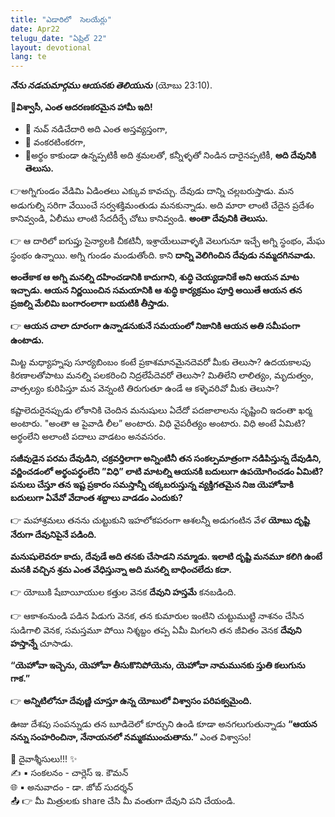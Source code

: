 ```yaml
---
title: "ఎడారిలో  సెలయేర్లు"
date: Apr22
telugu_date: "ఏప్రిల్ 22"
layout: devotional
lang: te
---
```


***నేను నడచుమార్గము ఆయనకు తెలియును*** (యోబు 23:10). 

**📖విశ్వాసీ, ఎంత ఆదరణకరమైన హామీ ఇది!**
- 🔹 నువ్ నడిచేదారి అది ఎంత అస్తవ్యస్తంగా,
- 🔹 వంకరటింకరగా,
- 🔹అర్థం కాకుండా ఉన్నప్పటికీ అది శ్రమలతో, కన్నీళ్ళతో నిండిన దారైనప్పటికీ,
**అది దేవునికి తెలుసు.** 

👉అగ్నిగుండం వేడిమి ఏడింతలు ఎక్కువ కావచ్చు. దేవుడు దాన్ని చల్లబరుస్తాడు. మన అడుగుల్ని సరిగా వేయించే సర్వశక్తిమంతుడు మనకున్నాడు. అది మారా లాంటి చేదైన ప్రదేశం కానివ్వండి, ఏలీము లాంటి సేదదీర్చే చోటు కానివ్వండి. **అంతా దేవునికి తెలుసు.** 

👉 ఆ దారిలో ఐగుప్తు సైన్యాలకి చీకటినీ, ఇశ్రాయేలువాళ్ళకి వెలుగునూ ఇచ్చే అగ్ని స్థంభం, మేఘ స్థంభం ఉన్నాయి. అగ్ని గుండం మండుతోంది. కాని **దాన్ని వెలిగించిన దేవుడు నమ్మదగినవాడు.** 

**అంతేకాక ఆ అగ్ని మనల్ని దహించడానికి కాదుగాని, శుద్ధి చెయ్యడానికే అని ఆయన మాట ఇచ్చాడు. ఆయన నిర్ణయించిన సమయానికి ఆ శుద్ధి కార్యక్రమం పూర్తి అయితే ఆయన తన ప్రజల్ని మేలిమి బంగారంలాగా బయటికి తీస్తాడు.** 

👉 **ఆయన చాలా దూరంగా ఉన్నాడనుకునే సమయంలో నిజానికి ఆయన అతి సమీపంగా ఉంటాడు.**

మిట్ట మధ్యాహ్నపు సూర్యబింబం కంటే ప్రకాశమానమైనదెవరో మీకు తెలుసా? ఉదయకాలపు కిరణాలతోపాటు మనల్ని పలకరించి నిద్రలేపేదెవరో తెలుసా? మితిలేని లాలిత్యం, మృదుత్వం, వాత్సల్యం కురిపిస్తూ మన వెన్నంటి తిరుగుతూ ఉండే ఆ కళ్ళెవరివో మీకు తెలుసా?

కష్టాలెదురైనప్పుడు లోకానికి చెందిన మనుషులు ఏదేదో పదజాలాలను సృష్టించి ఇదంతా ఖర్మ అంటారు. "అంతా ఆ పైవాడి లీల” అంటారు. విధి వైపరీత్యం అంటారు. విధి అంటే ఏమిటి? అర్థంలేని అలాంటి పదాలు వాడటం అనవసరం. 

**సజీవుడైన పరమ దేవుడిని, చక్రవర్తిలాగా అన్నింటినీ తన సంకల్పమాత్రంగా నడిపిస్తున్న దేవుడిని, వర్ణించడంలో అర్థంపర్థంలేని ”విధి” లాటి మాటల్ని ఆయనకి బదులుగా ఉపయోగించడం ఏమిటి? పనులు చేస్తూ తన ఇష్ట ప్రకారం సమస్తాన్నీ చక్కబరుస్తున్న వ్యక్తిగతమైన నిజ యెహోవాకి బదులుగా ఏవేవో వేదాంత శబ్దాలు వాడడం ఎందుకు?**

👉 మహాశ్రమలు తనను చుట్టుకుని ఇహలోకపరంగా ఆశలన్నీ అడుగంటిన వేళ **యోబు దృష్టి నేరుగా దేవునిపైనే పడింది.**

**మనుషులెవరూ కాదు, దేవుడే అది తనకు చేసాడని నమ్మాడు. ఇలాటి దృష్టి మనమూ కలిగి ఉంటే మనకి వచ్చిన శ్రమ ఎంత వేధిస్తున్నా అది మనల్ని బాధించలేదు కదా.**

👉 యోబుకి షేబాయీయుల కత్తుల వెనక **దేవుని హస్తమే** కనబడింది.

👉 ఆకాశంనుండి పడిన పిడుగు వెనక, తన కుమారుల ఇంటిని చుట్టుముట్టి నాశనం చేసిన సుడిగాలి వెనక, సమస్తమూ పోయి నిశ్శబ్దం తప్ప ఏమీ మిగలని తన జీవితం వెనక **దేవుని హస్తాన్నే** చూసాడు.

**“యెహోవా ఇచ్చెను, యెహోవా తీసుకొనిపోయెను, యెహోవా నామమునకు స్తుతి కలుగును గాక.”**

👉 **అన్నిటిలోనూ దేవుణ్ణి చూస్తూ ఉన్న యోబులో విశ్వాసం పరిపక్వమైంది.**

 ఊజు దేశపు సంపన్నుడు తన బూడిదెలో కూర్చుని ఉండి కూడా అనగలుగుతున్నాడు **“ఆయన నన్ను సంహరించినా, నేనాయనలో నమ్మకముంచుతాను.”** ఎంత విశ్వాసం!


<div class="blessing">🙏 <span class="bless-text">దైవాశ్శీసులు!!!</span> ✨</div>

<div class="credit">✍️ <span class="credit-text">▪ సంకలనం - చార్లెస్ ఇ. కౌమన్</span></div>
<div class="credit">🌐 <span class="credit-text">▪ అనువాదం - డా. జోబ్ సుదర్శన్</span></div>


<div class="share">📤 👉 <span class="share-text">మీ మిత్రులకు share చేసి మీ వంతుగా దేవుని పని చేయండి.</span></div>
